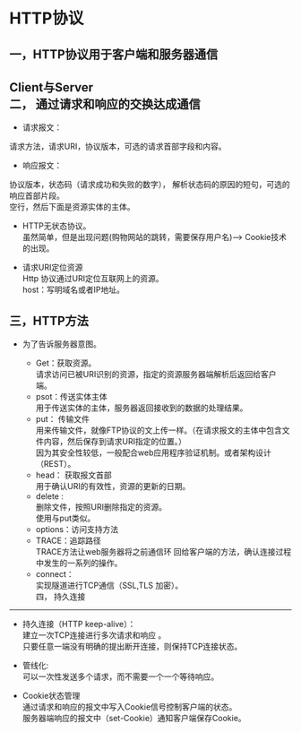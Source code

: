HTTP协议===一，HTTP协议用于客户端和服务器通信   ---Client与Server   二， 通过请求和响应的交换达成通信---*   请求报文：  请求方法，请求URI，协议版本，可选的请求首部字段和内容。      *   响应报文：     协议版本，状态码（请求成功和失败的数字）， 解析状态码的原因的短句，可选的响应首部片段。    空行，然后下面是资源实体的主体。    *   HTTP无状态协议。    虽然简单，但是出现问题(购物网站的跳转，需要保存用户名)——> Cookie技术的出现。*   请求URI定位资源    Http 协议通过URI定位互联网上的资源。  host：写明域名或者IP地址。    三，HTTP方法     ------*  为了告诉服务器意图。   	*    Get：获取资源。   请求访问已被URI识别的资源，指定的资源服务器端解析后返回给客户端。          	*  psot：传送实体主体  用于传送实体的主体，服务器返回接收到的数据的处理结果。       	*  put： 传输文件   用来传输文件，就像FTP协议的文上传一样。（在请求报文的主体中包含文件内容，然后保存到请求URI指定的位置。）   因为其安全性较低，一般配合web应用程序验证机制。或者架构设计（REST）。      	*   head： 获取报文首部    用于确认URI的有效性，资源的更新的日期。   	*    delete :  删除文件，按照URI删除指定的资源。    使用与put类似。    	*  options：访问支持方法      	*  TRACE：追踪路径    TRACE方法让web服务器将之前通信环 回给客户端的方法，确认连接过程中发生的一系列的操作。      	*  connect：   实现隧道进行TCP通信（SSL,TLS 加密）。    四，  持久连接  -------      *   持久连接（HTTP keep-alive）：   建立一次TCP连接进行多次请求和响应 。   只要任意一端没有明确的提出断开连接，则保持TCP连接状态。       *    管线化:    可以一次性发送多个请求，而不需要一个一个等待响应。           *    Cookie状态管理      通过请求和响应的报文中写入Cookie信号控制客户端的状态。   服务器端响应的报文中（set-Cookie）通知客户端保存Cookie。   